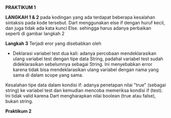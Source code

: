 **PRAKTIKUM 1**

**LANGKAH 1 & 2**
pada kodingan yang ada terdapat beberapa kesalahan sintaksis pada kode tersebut. Dart menggunakan else if dengan huruf kecil, dan juga tidak ada kata kunci Else. sehingga harus adanya perbaikan seperti di gambar langkah 2

**Langkah 3**
Terjadi eror yang disebabkan oleh 
 * Deklarasi variabel test dua kali: adanya percobaan mendeklarasikan ulang variabel test dengan tipe data String, padahal variabel test sudah dideklarasikan sebelumnya sebagai String. Ini menyebabkan error karena tidak bisa mendeklarasikan ulang variabel dengan nama yang sama di dalam scope yang sama.

Kesalahan tipe data dalam kondisi if: adanya penetapan nilai "true" (sebagai string) ke variabel test dan kemudian mencoba memeriksa kondisi if (test). Ini tidak valid karena Dart mengharapkan nilai boolean (true atau false), bukan string.

**Praktikum 2**
